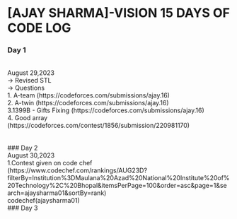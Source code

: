 # [AJAY SHARMA]-VISION 15 DAYS OF CODE LOG

### Day 1
<br>
   August 29,2023
   <br>
   -> Revised STL
   <br>
   -> Questions
   <br>
     1. A-team (https://codeforces.com/submissions/ajay.16)
     <br>
     2. A-twin (https://codeforces.com/submissions/ajay.16)
     <br>
     3.1399B - Gifts Fixing (https://codeforces.com/submissions/ajay.16)
     <br>
     4. Good array (https://codeforces.com/contest/1856/submission/220981170)
<br>
<br>
<br>
 ### Day 2
<br>
   August 30,2023
<br>
1.Contest given on code chef (https://www.codechef.com/rankings/AUG23D?filterBy=Institution%3DMaulana%20Azad%20National%20Institute%20of%20Technology%2C%20Bhopal&itemsPerPage=100&order=asc&page=1&search=ajaysharma01&sortBy=rank)
<br>
codechef(ajaysharma01)
<br>
### Day 3
<br>


